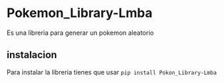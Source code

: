 # Pokemon_Library-Lmba
Es una libreria para generar un pokemon aleatorio

## instalacion
Para instalar la libreria tienes que usar `pip install Pokon_Library-Lmba`



















